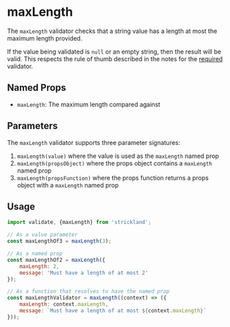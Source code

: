 # maxLength

The `maxLength` validator checks that a string value has a length at most the maximum length provided.

If the value being validated is `null` or an empty string, then the result will be valid. This respects the rule of thumb described in the notes for the [required](required.md) validator.

## Named Props

* `maxLength`: The maximum length compared against

## Parameters

The `maxLength` validator supports three parameter signatures:

1. `maxLength(value)` where the value is used as the `maxLength` named prop
2. `maxLength(propsObject)` where the props object contains a `maxLength` named prop
3. `maxLength(propsFunction)` where the props function returns a props object with a `maxLength` named prop

## Usage

```jsx
import validate, {maxLength} from 'strickland';

// As a value parameter
const maxLengthOf3 = maxLength(3);

// As a named prop
const maxLengthOf2 = maxLength({
    maxLength: 2,
    message: 'Must have a length of at most 2'
});

// As a function that resolves to have the named prop
const maxLengthValidator = maxLength((context) => ({
    maxLength: context.maxLength,
    message: `Must have a length of at most ${context.maxLength}`
}));
```

